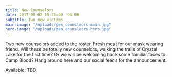 ```yaml
---
title: New Counselors
date: 2017-08-02 15:38:00 -04:00
subtitle: Two new victims
main-image: "/uploads/gen_counsleors-main.jpg"
hero-image: "/uploads/gen_counsleors-hero.jpg"
---
```


Two new counselors added to the roster. Fresh meat for our mask wearing friend. Will these be totally new counselors, walking the trails of Crystal Lake for the first time? Or we will be welcoming back some familiar faces to Camp Blood? Hang around here and our social feeds for the announcement. 

Available: TBD  